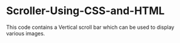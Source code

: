 # Scroller-Using-CSS-and-HTML
This code contains a Vertical scroll bar which can be used to display various images.

